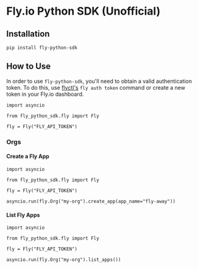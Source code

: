 # Fly.io Python SDK (Unofficial)

## Installation

```
pip install fly-python-sdk
```

## How to Use

In order to use `fly-python-sdk`, you'll need to obtain a valid authentication token. To do this, use [flyctl's](https://github.com/superfly/flyctl) `fly auth token` command or create a new token in your Fly.io dashboard.

```
import asyncio

from fly_python_sdk.fly import Fly

fly = Fly("FLY_API_TOKEN")
```

### Orgs

#### Create a Fly App

```
import asyncio

from fly_python_sdk.fly import Fly

fly = Fly("FLY_API_TOKEN")

asyncio.run(fly.Org("my-org").create_app(app_name="fly-away"))
```

#### List Fly Apps

```
import asyncio

from fly_python_sdk.fly import Fly

fly = Fly("FLY_API_TOKEN")

asyncio.run(fly.Org("my-org").list_apps())
```